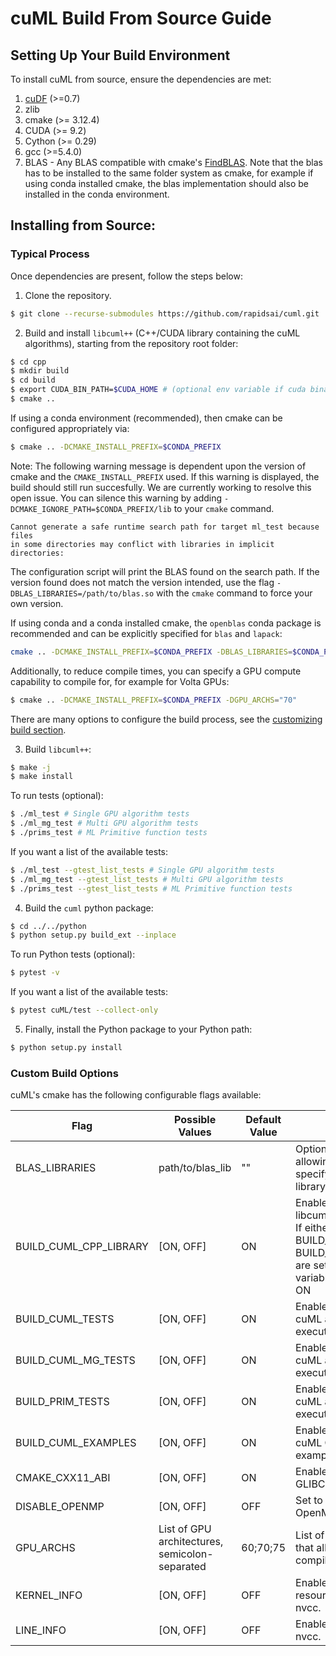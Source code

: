 # cuML Build From Source Guide

## Setting Up Your Build Environment

To install cuML from source, ensure the dependencies are met:

1. [cuDF](https://github.com/rapidsai/cudf) (>=0.7)
2. zlib
3. cmake (>= 3.12.4)
4. CUDA (>= 9.2)
5. Cython (>= 0.29)
6. gcc (>=5.4.0)
7. BLAS - Any BLAS compatible with cmake's [FindBLAS](https://cmake.org/cmake/help/v3.12/module/FindBLAS.html). Note that the blas has to be installed to the same folder system as cmake, for example if using conda installed cmake, the blas implementation should also be installed in the conda environment.

## Installing from Source:

### Typical Process

Once dependencies are present, follow the steps below:

1. Clone the repository.
```bash
$ git clone --recurse-submodules https://github.com/rapidsai/cuml.git
```

2. Build and install `libcuml++` (C++/CUDA library containing the cuML algorithms), starting from the repository root folder:
```bash
$ cd cpp
$ mkdir build
$ cd build
$ export CUDA_BIN_PATH=$CUDA_HOME # (optional env variable if cuda binary is not in the PATH. Default CUDA_HOME=/path/to/cuda/)
$ cmake ..
```

If using a conda environment (recommended), then cmake can be configured appropriately via:

```bash
$ cmake .. -DCMAKE_INSTALL_PREFIX=$CONDA_PREFIX
```

Note: The following warning message is dependent upon the version of cmake and the `CMAKE_INSTALL_PREFIX` used. If this warning is displayed, the build should still run succesfully. We are currently working to resolve this open issue. You can silence this warning by adding `-DCMAKE_IGNORE_PATH=$CONDA_PREFIX/lib` to your `cmake` command.
```
Cannot generate a safe runtime search path for target ml_test because files
in some directories may conflict with libraries in implicit directories:
```

The configuration script will print the BLAS found on the search path. If the version found does not match the version intended, use the flag `-DBLAS_LIBRARIES=/path/to/blas.so` with the `cmake` command to force your own version.

If using conda and a conda installed cmake, the `openblas` conda package is recommended and can be explicitly specified for `blas` and `lapack`:

```bash
cmake .. -DCMAKE_INSTALL_PREFIX=$CONDA_PREFIX -DBLAS_LIBRARIES=$CONDA_PREFIX/lib/libopenblas.so
```

Additionally, to reduce compile times, you can specify a GPU compute capability to compile for, for example for Volta GPUs:

```bash
$ cmake .. -DCMAKE_INSTALL_PREFIX=$CONDA_PREFIX -DGPU_ARCHS="70"
```

There are many options to configure the build process, see the [customizing build section](#custom-build-options).

3. Build `libcuml++`:

```bash
$ make -j
$ make install
```

To run tests (optional):

```bash
$ ./ml_test # Single GPU algorithm tests
$ ./ml_mg_test # Multi GPU algorithm tests
$ ./prims_test # ML Primitive function tests
```

If you want a list of the available tests:
```bash
$ ./ml_test --gtest_list_tests # Single GPU algorithm tests
$ ./ml_mg_test --gtest_list_tests # Multi GPU algorithm tests
$ ./prims_test --gtest_list_tests # ML Primitive function tests
```

4. Build the `cuml` python package:

```bash
$ cd ../../python
$ python setup.py build_ext --inplace
```

To run Python tests (optional):

```bash
$ pytest -v
```

If you want a list of the available tests:
```bash
$ pytest cuML/test --collect-only
```

5. Finally, install the Python package to your Python path:

```bash
$ python setup.py install
```

### Custom Build Options

cuML's cmake has the following configurable flags available:


<sub>

| Flag | Possible Values | Default Value | Behavior |
| --- | --- | --- | --- |
| BLAS_LIBRARIES | path/to/blas_lib | "" | Optional variable allowing to manually specify location of BLAS library. |
| BUILD_CUML_CPP_LIBRARY | [ON, OFF]  | ON  | Enable/disable building libcuml++ shared library. If either BUILD_CUML_TESTS or BUILD_CUML_MG_TESTS are set to ON, this variable is forced to be ON |
| BUILD_CUML_TESTS | [ON, OFF]  | ON  |  Enable/disable building cuML algorithm test executable `ml_test`.  |
| BUILD_CUML_MG_TESTS | [ON, OFF]  | ON  |  Enable/disable building cuML algorithm test executable `ml_mg_test`. |
| BUILD_PRIM_TESTS | [ON, OFF]  | ON  | Enable/disable building cuML algorithm test executable `prims_test`.  |
| BUILD_CUML_EXAMPLES | [ON, OFF]  | ON  | Enable/disable building cuML C++ API usage examples.  |
| CMAKE_CXX11_ABI | [ON, OFF]  | ON  | Enable/disable the GLIBCXX11 ABI  |
| DISABLE_OPENMP | [ON, OFF]  | OFF  | Set to `ON` to disable OpenMP  |
| GPU_ARCHS |  List of GPU architectures, semicolon-separated | 60;70;75  | List of GPU architectures that all artifacts are compiled for.  |
| KERNEL_INFO | [ON, OFF]  | OFF  | Enable/disable kernel resource usage info in nvcc. |
| LINE_INFO | [ON, OFF]  | OFF  | Enable/disable lineinfo in nvcc.  |

</sub>


